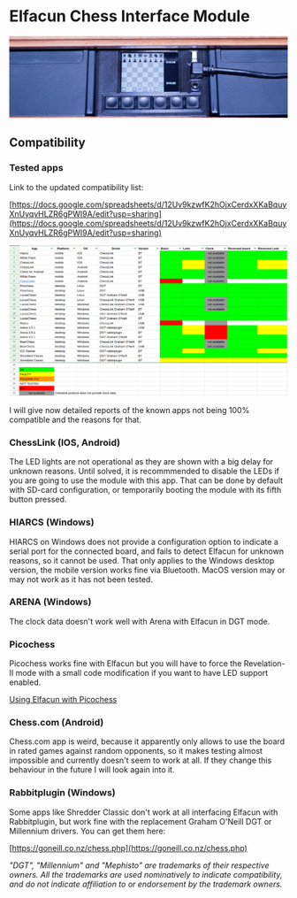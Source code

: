 # Elfacun Chess Interface Module

![Elfacun](./images/pic7.jpg)

## Compatibility

### Tested apps

Link to the updated compatibility list:

[https://docs.google.com/spreadsheets/d/12Uv9kzwfK2hOjxCerdxXKaBquyXnUyqvHLZR6gPWI9A/edit?usp=sharing](https://docs.google.com/spreadsheets/d/12Uv9kzwfK2hOjxCerdxXKaBquyXnUyqvHLZR6gPWI9A/edit?usp=sharing)

![alt text](./images/compatibility.png)

I will give now detailed reports of the known apps not being 100% compatible and the reasons for that.


### ChessLink (IOS, Android)

The LED lights are not operational as they are shown with a big delay for unknown reasons. Until solved, it is recommmended to disable the LEDs if you are going to use the module with this app. That can be done by default with SD-card configuration, or temporarily booting the module with its fifth button pressed.


### HIARCS (Windows)

HIARCS on Windows does not provide a configuration option to indicate a serial port for the connected board, and fails to detect Elfacun for unknown reasons, so it cannot be used. That only applies to the Windows desktop version, the mobile version works fine via Bluetooth. MacOS version may or may not work as it has not been tested.


### ARENA (Windows)

The clock data doesn't work well with Arena with Elfacun in DGT mode.


### Picochess

Picochess works fine with Elfacun but you will have to force the Revelation-II mode with a small code modification if you want to have LED support enabled.

[Using Elfacun with Picochess](MANUAL.md#using-elfacun-with-picochess)


### Chess.com (Android)

Chess.com app is weird, because it apparently only allows to use the board in rated games against random opponents, so it makes testing almost impossible and currently doesn't seem to work at all. If they change this behaviour in the future I will look again into it.


### Rabbitplugin (Windows)

Some apps like Shredder Classic don't work at all interfacing Elfacun with Rabbitplugin, but work fine with the replacement Graham O'Neill DGT or Millennium drivers. You can get them here:

[https://goneill.co.nz/chess.php](https://goneill.co.nz/chess.php)

_"DGT", "Millennium" and "Mephisto" are trademarks of their respective owners.
All the trademarks are used nominatively to indicate compatibility, and do not indicate affiliation to or endorsement by the trademark owners._
